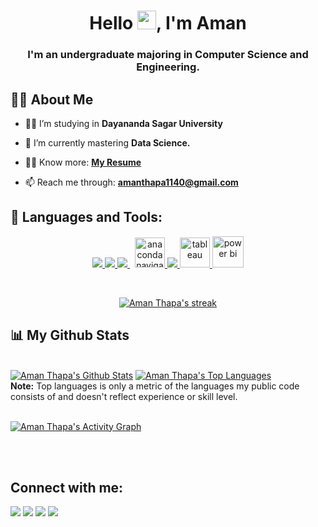 <!-- <a href="#"><img width="70%" height="auto" src="https://i.ibb.co/R21z8NV/Pngtree-a-man-who-works-at-5361911.png"/></a> -->

<h1 align="center">Hello <img src="https://raw.githubusercontent.com/MartinHeinz/MartinHeinz/master/wave.gif" width="30px">, I'm Aman</h1>
<h3 align="center">I'm an undergraduate majoring in Computer Science and Engineering.</h3>


## 🙋‍♂️ About Me

- 👨‍🎓 I’m studying in **Dayananda Sagar University**

- 🌱 I’m currently mastering **Data Science.**

- 👨‍💻 Know more: **[My Resume](https://drive.google.com/file/d/14L9A7jsrzwUKBp8IUMORIJc4W2_A2z-M/view?usp=sharing)**

- 📫 Reach me through: **amanthapa1140@gmail.com**

<!-- - ⚡ Fun fact **I read novels and write blogs in my free time.** -->

## 🚀 Languages and Tools:

<p align="center"> 
    <a href="https://www.cprogramming.com/" target="_blank"> <img src="https://img.icons8.com/color/48/000000/c-programming.png"/> </a> 
    <a href="https://www.python.org" target="_blank"> <img src="https://img.icons8.com/color/48/000000/python.png"/> </a> 
    <a style="padding-right:8px;" href="https://www.mysql.com/" target="_blank"> <img src="https://img.icons8.com/fluent/50/000000/mysql-logo.png"/> </a>
    <a href="https://img.icons8.com/fluency/48/000000/anaconda--v2.png" target="_blank"> <img src="https://img.icons8.com/fluency/48/000000/anaconda--v2.png" alt="anaconda navigator" width="48" height="48"/> </a>  
    <a href="https://git-scm.com/" target="_blank"> <img src="https://img.icons8.com/color/48/000000/git.png"/> </a> 
    <a href="https://www.tableau.com/" target="_blank"> <img src="https://img.icons8.com/color/48/000000/tableau-software.png" alt="tableau" width="48" height="48"/> </a> 
    <a href="https://powerbi.microsoft.com/en-au/" target="_blank"> <img src="https://img.icons8.com/color/48/000000/power-bi.png" alt="power bi" width="50" height="50"/> </a>
</p>

<br/>

<p align="center">
    <a href="https://github.com/aman-thapa/github-readme-streak-stats">
        <img title="🔥 Get streak stats for your profile at git.io/streak-stats" alt="Aman Thapa's streak" src="https://github-readme-streak-stats.herokuapp.com/?user=aman-thapa&theme=black-ice&hide_border=true&stroke=0000&background=060A0CD0"/>
    </a>
</p>

## 📊 My Github Stats

  <br/>
    <a href="https://github.com/aman-thapa/github-readme-stats"><img alt="Aman Thapa's Github Stats" src="https://github-readme-stats.vercel.app/api?username=aman-thapa&show_icons=true&count_private=true&theme=react&hide_border=true&bg_color=0D1117" /></a>
  <a href="https://github.com/aman-thapa/github-readme-stats"><img alt="Aman Thapa's Top Languages" src="https://github-readme-stats.vercel.app/api/top-langs/?username=aman-thapa&langs_count=8&count_private=true&layout=compact&theme=react&hide_border=true&bg_color=0D1117" /></a>
  <br/>
  <b>Note:</b> Top languages is only a metric of the languages my public code consists of and doesn't reflect experience or skill level.


<br/>
<br/>

<a href="https://github.com/aman-thapa/github-readme-activity-graph"><img alt="Aman Thapa's Activity Graph" src="https://activity-graph.herokuapp.com/graph?username=aman-thapa&bg_color=0D1117&color=5BCDEC&line=5BCDEC&point=FFFFFF&hide_border=true" /></a>

<br/>
<br/>

## Connect with me:
<p align="left">

<a href = "https://www.linkedin.com/in/aman-thapa-6a35571a2/"><img src="https://img.icons8.com/fluent/48/000000/linkedin.png"/></a>
<a href = "https://twitter.com/aman_thapa01"><img src="https://img.icons8.com/fluent/48/000000/twitter.png"/></a>
<a href = "https://www.instagram.com/aman.t_/"><img src="https://img.icons8.com/fluent/48/000000/instagram-new.png"/></a>
<a href = "mailto: amanthapa1140@gmail.com"><img src="https://img.icons8.com/color/48/000000/gmail-new.png"/></a>

</p>

<!-- ## ❤ Views and Followers
<a href="https://github.com/Meghna-DAS/github-profile-views-counter">
    <img src="https://komarev.com/ghpvc/?username=SubhamRaoniar28">
</a>
<a href="https://github.com/SubhamRaoniar28?tab=followers"><img src="https://img.shields.io/github/followers/SubhamRaoniar28?label=Followers&style=social" alt="GitHub Badge"></a> -->
